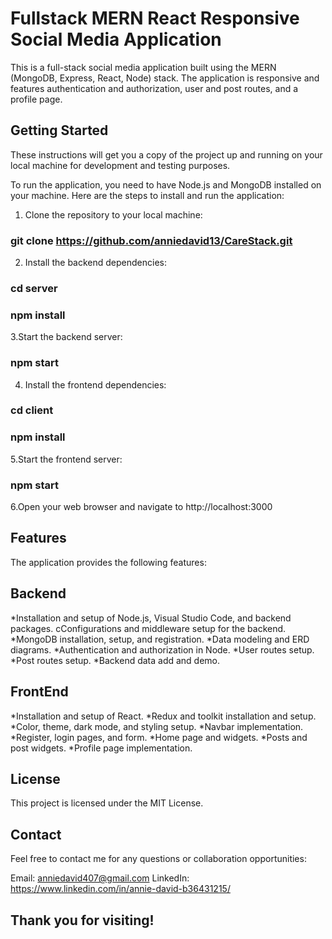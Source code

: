 # Fullstack MERN React Responsive Social Media Application
This is a full-stack social media application built using the MERN (MongoDB, Express, React, Node) stack. The application is responsive and features authentication and authorization, user and post routes, and a profile page.







## Getting Started



These instructions will get you a copy of the project up and running on your local machine for development and testing purposes.

To run the application, you need to have Node.js and MongoDB installed on your machine. Here are the steps to install and run the application:

1. Clone the repository to your local machine:

### git clone https://github.com/anniedavid13/CareStack.git

2. Install the backend dependencies:

### cd server
### npm install

3.Start the backend server:

### npm start

4. Install the frontend dependencies:

### cd client
### npm install

5.Start the frontend server:

### npm start

6.Open your web browser and navigate to http://localhost:3000


## Features

The application provides the following features:

## Backend
*Installation and setup of Node.js, Visual Studio Code, and backend packages.
cConfigurations and middleware setup for the backend.
*MongoDB installation, setup, and registration.
*Data modeling and ERD diagrams.
*Authentication and authorization in Node.
*User routes setup.
*Post routes setup.
*Backend data add and demo.

## FrontEnd
*Installation and setup of React.
*Redux and toolkit installation and setup.
*Color, theme, dark mode, and styling setup.
*Navbar implementation.
*Register, login pages, and form.
*Home page and widgets.
*Posts and post widgets.
*Profile page implementation.

## License
This project is licensed under the MIT License.


## Contact
Feel free to contact me for any questions or collaboration opportunities:

Email: anniedavid407@gmail.com
LinkedIn: https://www.linkedin.com/in/annie-david-b36431215/


## Thank you for visiting!


